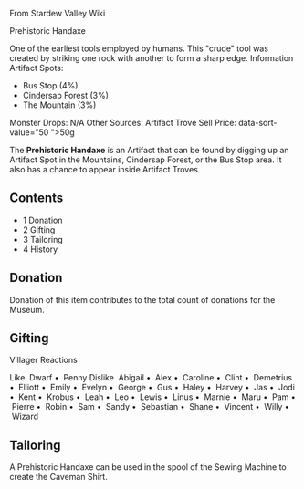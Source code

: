From Stardew Valley Wiki

Prehistoric Handaxe

One of the earliest tools employed by humans. This "crude" tool was created by striking one rock with another to form a sharp edge. Information Artifact Spots:

- Bus Stop (4%)
- Cindersap Forest (3%)
- The Mountain (3%)

Monster Drops: N/A Other Sources: Artifact Trove Sell Price: data-sort-value="50 "&gt;50g

The **Prehistoric Handaxe** is an Artifact that can be found by digging up an Artifact Spot in the Mountains, Cindersap Forest, or the Bus Stop area. It also has a chance to appear inside Artifact Troves.

## Contents

- 1 Donation
- 2 Gifting
- 3 Tailoring
- 4 History

## Donation

Donation of this item contributes to the total count of donations for the Museum.

## Gifting

Villager Reactions

Like  Dwarf •  Penny Dislike  Abigail •  Alex •  Caroline •  Clint •  Demetrius •  Elliott •  Emily •  Evelyn •  George •  Gus •  Haley •  Harvey •  Jas •  Jodi •  Kent •  Krobus •  Leah •  Leo •  Lewis •  Linus •  Marnie •  Maru •  Pam •  Pierre •  Robin •  Sam •  Sandy •  Sebastian •  Shane •  Vincent •  Willy •  Wizard

## Tailoring

A Prehistoric Handaxe can be used in the spool of the Sewing Machine to create the Caveman Shirt.